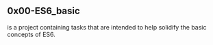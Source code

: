 ## 0x00-ES6_basic
is a project containing tasks that are intended to help solidify the basic concepts of ES6.
